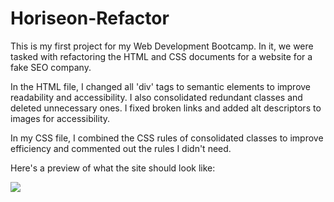 # Horiseon-Refactor

This is my first project for my Web Development Bootcamp. In it, we were tasked with refactoring the HTML and CSS documents for a website for a fake SEO company. 

In the HTML file, I changed all 'div' tags to semantic elements to improve readability and accessibility. I also consolidated redundant classes and deleted unnecessary ones. I fixed broken links and added alt descriptors to images for accessibility. 

In my CSS file, I combined the CSS rules of consolidated classes to improve efficiency and commented out the rules I didn't need. 

Here's a preview of what the site should look like: 

<img src= "./assets/images/images/01-html-css-git-homework-demo.png" />
